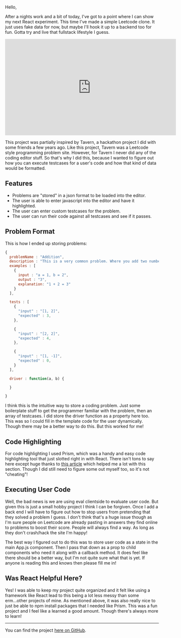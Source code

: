Hello,

After a nights work and a bit of today, I've got to a point where I can show my next React experiment. This time I've made a simple Leetcode clone. It just uses fake data for now, but maybe I'll hook it up to a backend too for fun. Gotta try and live that fullstack lifestyle I guess.

<iframe width="560" height="315" src="https://www.youtube.com/embed/9Euynk7XkLw" title="YouTube video player" frameborder="0" allow="accelerometer; autoplay; clipboard-write; encrypted-media; gyroscope; picture-in-picture; web-share" allowfullscreen></iframe>

This project was partially inspired by Tavern, a hackathon project I did with some friends a few years ago. Like this project, Tavern was a Leetcode style programming problem site. However, for Tavern I never did any of the coding editor stuff. So that's why I did this, because I wanted to figure out how you can execute testcases for a user's code and how that kind of data would be formatted.

## Features

- Problems are "stored" in a json format to be loaded into the editor.
- The user is able to enter javascript into the editor and have it highlighted.
- The user can enter custom testcases for the problem.
- The user can run their code against all testcases and see if it passes.

## Problem Format

This is how I ended up storing problems:

```javascript
{
  problemName : "Addition",
  description : "This is a very common problem. Where you add two numbers a and b together.",
  examples : [
    {
      input : "a = 1, b = 2",
      output : "3",
      explanation: "1 + 2 = 3"
    }
  ],

  tests : [
    {
      "input" : "[1, 2]",
      "expected" : 3,
    },

    {
      "input" : "[2, 2]",
      "expected" : 4,
    },

    {
      "input" : "[1, -1]",
      "expected" : 0,
    }
  ],

  driver : function(a, b) {

  }

}
```

I think this is the intuitive way to store a coding problem. Just some boilerplate stuff to get the programmer familiar with the problem, then an array of testcases. I did store the driver function as a property here too. This was so I could fill in the template code for the user dynamically. Though there may be a better way to do this. But this worked for me!

## Code Highlighting

For code highlighting I used Prism, which was a handy and easy code highlighting tool that just slotted right in with React. There isn't tons to say here except huge thanks to [this article](https://css-tricks.com/creating-an-editable-textarea-that-supports-syntax-highlighted-code/) which helped me a lot with this section. Though I did still need to figure some out myself too, so it's not "cheating"!

## Executing User Code

Well, the bad news is we are using eval clientside to evaluate user code. But given this is just a small hobby project I think I can be forgiven. Once I add a back end I will have to figure out how to stop users from pretending that they solved a problem I guess. I don't think that's a huge issue though as I'm sure people on Leetcode are already pasting in answers they find online to problems to boost their score. People will always find a way. As long as they don't crash/hack the site I'm happy!

The best way I figured out to do this was to store user code as a state in the main App.js component. Then I pass that down as a prop to child components who need it along with a callback method. It does feel like there should be a better way, but I'm not quite sure what that is yet. If anyone is reading this and knows then please fill me in!

## Was React Helpful Here?

Yes! I was able to keep my project quite organized and it felt like using a framework like React lead to this being a lot less messy than some erm...other projects of mine. As mentioned above, it was also really nice to just be able to npm install packages that I needed like Prism. This was a fun project and I feel like a learned a good amount. Though there's always more to learn!

---

You can find the project [here on GitHub](https://github.com/JetSimon/jet-code).